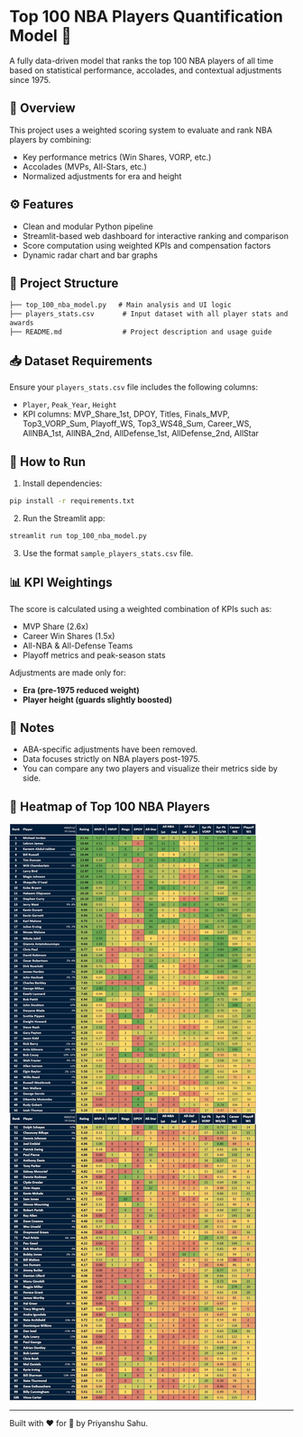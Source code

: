 # Top 100 NBA Players Quantification Model 🏀

A fully data-driven model that ranks the top 100 NBA players of all time based on statistical performance, accolades, and contextual adjustments since 1975.

## 📌 Overview
This project uses a weighted scoring system to evaluate and rank NBA players by combining:
- Key performance metrics (Win Shares, VORP, etc.)
- Accolades (MVPs, All-Stars, etc.)
- Normalized adjustments for era and height

## ⚙️ Features
- Clean and modular Python pipeline
- Streamlit-based web dashboard for interactive ranking and comparison
- Score computation using weighted KPIs and compensation factors
- Dynamic radar chart and bar graphs

## 📂 Project Structure
```
├── top_100_nba_model.py   # Main analysis and UI logic
├── players_stats.csv       # Input dataset with all player stats and awards
├── README.md               # Project description and usage guide
```

## 📥 Dataset Requirements
Ensure your `players_stats.csv` file includes the following columns:
- `Player`, `Peak_Year`, `Height`
- KPI columns: MVP_Share_1st, DPOY, Titles, Finals_MVP, Top3_VORP_Sum, Playoff_WS, Top3_WS48_Sum, Career_WS, AllNBA_1st, AllNBA_2nd, AllDefense_1st, AllDefense_2nd, AllStar

## 🚀 How to Run
1. Install dependencies:
```bash
pip install -r requirements.txt
```
2. Run the Streamlit app:
```bash
streamlit run top_100_nba_model.py
```
3. Use the format `sample_players_stats.csv` file.

## 📊 KPI Weightings
The score is calculated using a weighted combination of KPIs such as:
- MVP Share (2.6x)
- Career Win Shares (1.5x)
- All-NBA & All-Defense Teams
- Playoff metrics and peak-season stats

Adjustments are made only for:
- **Era (pre-1975 reduced weight)**
- **Player height (guards slightly boosted)**

## 📎 Notes
- ABA-specific adjustments have been removed.
- Data focuses strictly on NBA players post-1975.
- You can compare any two players and visualize their metrics side by side.

## 🏀 Heatmap of Top 100 NBA Players
![Top 100 Results Heatmap](https://github.com/priyanshu-sahuji/nba-top-100-model/blob/main/Reuslts.jpg?raw=true)


---

Built with ❤️ for 🏀 by Priyanshu Sahu.

